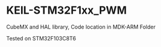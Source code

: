 # KEIL-STM32F1xx_PWM
CubeMX and HAL library, Code location in MDK-ARM Folder

Tested on STM32F103C8T6
